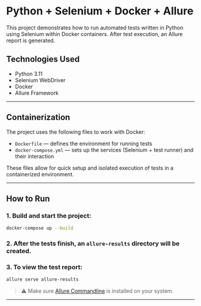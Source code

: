 # Python + Selenium + Docker + Allure

This project demonstrates how to run automated tests written in Python using Selenium within Docker containers. After test execution, an Allure report is generated.

##  Technologies Used

- Python 3.11  
- Selenium WebDriver  
- Docker 
- Allure Framework  

---

##  Containerization

The project uses the following files to work with Docker:

- `Dockerfile` — defines the environment for running tests  
- `docker-compose.yml` — sets up the services (Selenium + test runner) and their interaction  

These files allow for quick setup and isolated execution of tests in a containerized environment.

---

##  How to Run

### 1. Build and start the project:
   ```bash
   docker-compose up --build
   
````

### 2. After the tests finish, an `allure-results` directory will be created.

### 3. To view the test report:

   ```bash
   allure serve allure-results

   ```

> ⚠️ Make sure [Allure Commandline](https://docs.qameta.io/allure/#_installing_a_commandline) is installed on your system.

---

